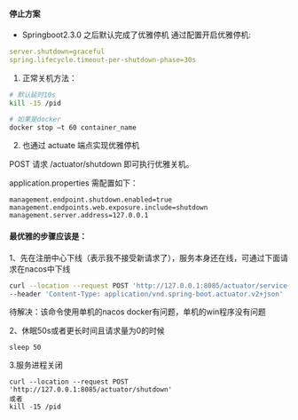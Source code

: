#### 停止方案
- Springboot2.3.0 之后默认完成了优雅停机
通过配置开启优雅停机:
```yml
server.shutdown=graceful
spring.lifecycle.timeout-per-shutdown-phase=30s
```

1. 正常关机方法：
```sh
# 默认延时10s
kill -15 /pid

# 如果是docker
docker stop –t 60 container_name

```
2. 也通过 actuate 端点实现优雅停机

POST 请求 /actuator/shutdown 即可执行优雅关机。

application.properties 需配置如下：
```properties
management.endpoint.shutdown.enabled=true
management.endpoints.web.exposure.include=shutdown
management.server.address=127.0.0.1
```

#### 最优雅的步骤应该是：

1、先在注册中心下线（表示我不接受新请求了），服务本身还在线，可通过下面请求在nacos中下线
```sh
curl --location --request POST 'http://127.0.0.1:8085/actuator/service-registry?status=DOWN' \
--header 'Content-Type: application/vnd.spring-boot.actuator.v2+json'
```
待解决：该命令使用单机的nacos docker有问题，单机的win程序没有问题


2、休眠50s或者更长时间且请求量为0的时候
```shell script
sleep 50
```

3.服务进程关闭
```shell script
curl --location --request POST 'http://127.0.0.1:8085/actuator/shutdown'
或者
kill -15 /pid
```



&nbsp;
&nbsp;
